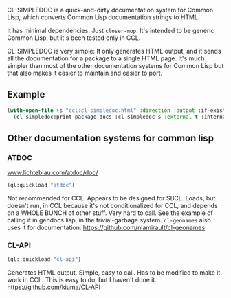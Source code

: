 CL-SIMPLEDOC is a quick-and-dirty documentation system for Common Lisp, which
converts Common Lisp documentation strings to HTML.

It has minimal dependencies: Just `closer-mop`.
It's intended to be generic Common Lisp, but it's been tested only in CCL.

CL-SIMPLEDOC is very simple: It only generates HTML output, and it sends all the
documentation for a package to a single HTML page. It's much simpler
than most of the other documentation systems for Common Lisp but that
also makes it easier to maintain and easier to port.

## Example

```lisp
(with-open-file (s "ccl:cl-simpledoc.html" :direction :output :if-exists :supersede)
  (cl-simpledoc:print-package-docs :cl-simpledoc s :external t :internal t :variables t :functions t :macros t :classes t :generic-functions t))
  ```
  
## Other documentation systems for common lisp

### ATDOC
www.lichteblau.com/atdoc/doc/

```lisp
(ql:quickload "atdoc")
```

Not recommended for CCL. Appears to be designed for SBCL.
Loads, but doesn't run, in CCL because it's not conditionalized for CCL, and depends on a WHOLE BUNCH
of other stuff. Very hard to call. See the example of calling it in 
gendocs.lisp, in the trivial-garbage system. `cl-geonames` also uses
it for documentation:
https://github.com/nlamirault/cl-geonames

### CL-API

```lisp
(ql::quickload "cl-api")
```

Generates HTML output. Simple, easy to call. Has to be modified
to make it work in CCL. This is easy to do, but I haven't done it.
https://github.com/kiuma/CL-API
